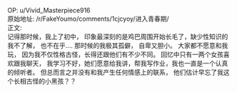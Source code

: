 
OP: u/Vivid_Masterpiece916  
原始地址: /r/FakeYoumo/comments/1cjcyoy/进入青春期/  
正文:  
记得那时候，我上了初中， 印象最深刻的是鸡巴周围开始长毛了，缺少性知识的我不了解， 也不在乎…. 那时候的我极其孤僻， 自卑又胆小。 大家都不愿意和我玩， 因为我不仅性格古怪，长得还跟他们有不少不同。   回忆中只有一两个女孩喜欢跟我聊天， 我学习不好，她们愿意给我讲，帮我写作业，我也一直是一个认真的倾听者。 但总而言之并没有和我产生任何情感上的联系， 他们估计早忘了我这个长相古怪的小黑孩？？ 
